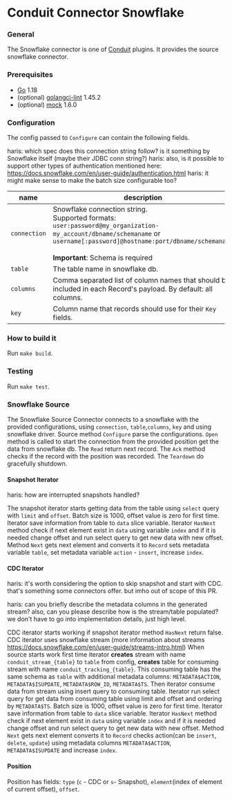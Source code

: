 # Conduit Connector Snowflake

### General

The Snowflake connector is one of [Conduit](https://github.com/ConduitIO/conduit) plugins. It provides the source
snowflake connector.

### Prerequisites

- [Go](https://go.dev/) 1.18
- (optional) [golangci-lint](https://github.com/golangci/golangci-lint) 1.45.2
- (optional) [mock](https://github.com/golang/mock) 1.6.0

### Configuration

The config passed to `Configure` can contain the following fields.

haris: which spec does this connection string follow? is it something by Snowflake itself (maybe their JDBC conn string?)
haris: also, is it possible to support other types of authentication mentioned here: https://docs.snowflake.com/en/user-guide/authentication.html
haris: it might make sense to make the batch size configurable too?

| name         | description                                                                                                                                                                                                                                     | required | example                                                |
|--------------|-------------------------------------------------------------------------------------------------------------------------------------------------------------------------------------------------------------------------------------------------|----------|--------------------------------------------------------|
| `connection` | Snowflake connection string.<br/>Supported formats:<br><code>user:password@my_organization-my_account/dbname/schemaname</code> or <br><code>username[:password]@hostname:port/dbname/schemaname </code><br><b>Important</b>: Schema is required | yes      | "user:password@my_organization-my_account/mydb/schema" |
| `table`      | The table name in snowflake db.                                                                                                                                                                                                                 | yes      | "users"                                                |
| `columns`    | Comma separated list of column names that should be included in each Record's payload. By default: all columns.                                                                                                                                 | no       | "id,name,age"                                          |
| `key`        | Column name that records should use for their `Key` fields.                                                                                                                                                                                     | yes      | "id"                                                   |



### How to build it

Run `make build`.

### Testing

Run `make test`.

### Snowflake Source

The Snowflake Source Connector connects to a snowflake with the provided configurations, using
`connection`, `table`,`columns`, `key`  and using snowflake driver. 
Source method `Configure`  parse the configurations.
 `Open` method is called to start the connection from the provided position get the
data from snowflake db. The `Read` return next record. The `Ack` method 
checks if the record with the position was recorded. The `Teardown` do gracefully shutdown.

#### Snapshot Iterator

haris: how are interrupted snapshots handled? 

The snapshot iterator starts getting data from the table using `select` query with `limit` and `offset`. Batch size is 1000,
offset value is zero for first time. Iterator save information from table to `data` slice variable.
Iterator `HasNext` method check if next element exist in `data` using variable `index` and if it is needed
change offset and run select query to get new data with new offset. Method `Next` gets next element and converts 
it to `Record` sets metadata variable `table`, set metadata variable `action` - `insert`, increase `index`.

#### CDC Iterator

haris: it's worth considering the option to skip snapshot and start with CDC. that's something some connectors offer.
but imho out of scope of this PR.

haris: can you briefly describe the metadata columns in the generated stream? also, can you please describe how is the 
stream/table populated? we don't have to go into implementation details, just high level.

CDC iterator starts working if snapshot iterator method `HasNext` return false.
CDC iterator uses snowflake stream (more information about streams https://docs.snowflake.com/en/user-guide/streams-intro.html) 
When source starts work first time iterator <b>creates</b> stream with name `conduit_stream_{table}` to `table` from
config, <b>creates</b> table for consuming stream with name `conduit_tracking_{table}`. 
This consuming table has the same schema as `table`  with additional metadata columns:
`METADATA$ACTION`, `METADATA$ISUPDATE`, `METADATA$ROW_ID`, `METADATA$TS`. Then iterator consume
data from stream using insert query to consuming table. Iterator run select query for get data
from consuming table using limit and offset and ordering by `METADATA$TS`. Batch size is 1000, offset value is zero for first time.
Iterator save information from table to 
`data` slice variable. Iterator `HasNext` method check if next element exist in `data` using variable
`index` and if it is needed change offset and run select query to get new data with new offset.
Method `Next` gets next element converts it to `Record` checks action(can be `insert`, `delete`, `update`)
using metadata columns `METADATA$ACTION`, `METADATA$ISUPDATE` and increase `index`.

#### Position

[comment]: <> (give an example of position)
Position has fields: `type` (`c` - CDC or `s`- Snapshot), `element`(index of element of current
offset), `offset`.
